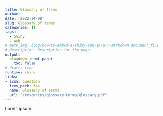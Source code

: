 ```yaml
---
title: Glossary of terms
author:
date: '2022-24-08'
slug: Glossary of terms
categories: []
tags:
  - Shiny
  - Web
# meta_img: blog/how-to-embed-a-shiny-app-in-a-r-markdown-document_files/shiny-app-in-blogdown.jpeg
# description: Description for the page.
output:
  blogdown::html_page:
    toc: false
# draft: true
runtime: shiny
links:
- icon: question
  icon_pack: fas
  name: Glossary of terms
  url: "/resources/glossary-terms/glossary.pdf"
---
```


Lorem ipsum. 
